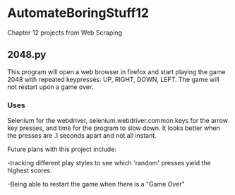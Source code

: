 # AutomateBoringStuff12
Chapter 12 projects from Web Scraping


## 2048.py
This program will open a web browser in firefox and start playing the game 2048 with repeated keypresses: UP, RIGHT, DOWN, LEFT. The game will not restart upon a game over.

### Uses
Selenium for the webdriver, selenium.webdriver.common.keys for the arrow key presses, and time for the program to slow down. It looks better when the presses are .1 seconds apart and not all instant.

Future plans with this project include:

-tracking different play styles to see which 'random' presses yield the highest scores.

-Being able to restart the game when there is a "Game Over"
